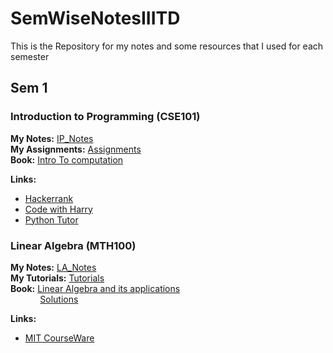 # SemWiseNotesIIITD

This is the Repository for my notes and some resources that I used for each semester

## Sem 1

### Introduction to Programming (CSE101)
**My Notes:** [IP_Notes](Sem1/IP/IP_Notes.pdf)\
**My Assignments:** [Assignments](Sem1/IP/Assignment/)\
**Book:** [Intro To computation](sem1/IP/Introduction%20to%20Computation%20and%20Programming%20Using%20Python.pdf)

**Links:**
* [Hackerrank](https://www.hackerrank.com/domains/python)
* [Code with Harry](https://www.youtube.com/playlist?list=PLu0W_9lII9agICnT8t4iYVSZ3eykIAOME)
* [Python Tutor](https://pythontutor.com)

### Linear Algebra (MTH100)
**My Notes:** [LA_Notes](Sem1/LA/Propositions.pdf)\
**My Tutorials:** [Tutorials](Sem1/LA/Tuts/)\
**Book:** [Linear Algebra and its applications](Sem1/LA/LinearAlgebra.pdf)\
&nbsp;&nbsp;&nbsp;&nbsp;&nbsp;&nbsp;&nbsp;&nbsp;&nbsp;&nbsp;&nbsp;&nbsp;[Solutions](Sem1/LA/LinearAlgebraSol.pdf)

**Links:**
* [MIT CourseWare](https://www.youtube.com/watch?v=ZK3O402wf1c&list=PL49CF3715CB9EF31D&index=5)

### 
